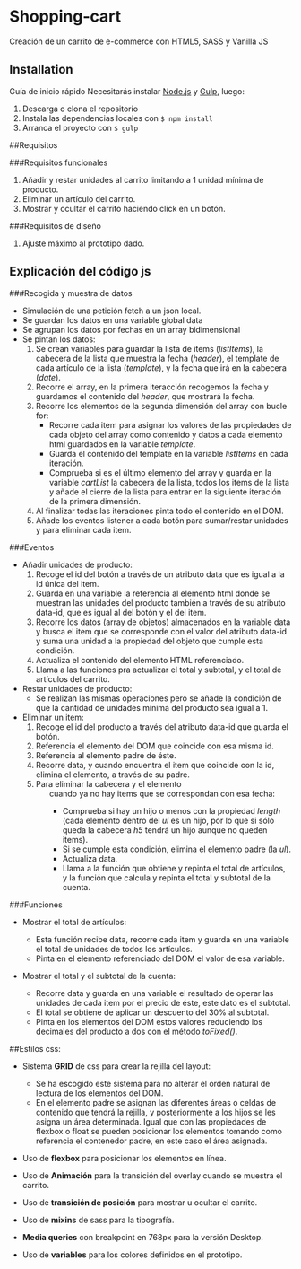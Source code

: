 # Shopping-cart

Creación de un carrito de e-commerce con HTML5, SASS y Vanilla JS

## Installation

Guía de inicio rápido
Necesitarás instalar [Node.js](https://nodejs.org/) y [Gulp](https://gulpjs.com), luego:

1. Descarga o clona el repositorio
2. Instala las dependencias locales con `$ npm install`
3. Arranca el proyecto con `$ gulp`

##Requisitos

###Requisitos funcionales

1. Añadir y restar unidades al carrito limitando a 1 unidad mínima de producto.
2. Eliminar un artículo del carrito.
3. Mostrar y ocultar el carrito haciendo click en un botón.

###Requisitos de diseño

1. Ajuste máximo al prototipo dado.

## Explicación del código js

###Recogida y muestra de datos

- Simulación de una petición fetch a un json local.
- Se guardan los datos en una variable global data
- Se agrupan los datos por fechas en un array bidimensional
- Se pintan los datos:
  1. Se crean variables para guardar la lista de items (_listItems_), la cabecera de la lista que muestra la fecha (_header_), el template de cada artículo de la lista (_template_), y la fecha que irá en la cabecera (_date_).
  2. Recorre el array, en la primera iteracción recogemos la fecha y guardamos el contenido del _header_, que mostrará la fecha.
  3. Recorre los elementos de la segunda dimensión del array con bucle for:
     - Recorre cada item para asignar los valores de las propiedades de cada objeto del array como contenido y datos a cada elemento html guardados en la variable _template_.
     - Guarda el contenido del template en la variable _listItems_ en cada iteración.
     - Comprueba si es el último elemento del array y guarda en la variable _cartList_ la cabecera de la lista, todos los items de la lista y añade el cierre de la lista para entrar en la siguiente iteración de la primera dimensión.
  4. Al finalizar todas las iteraciones pinta todo el contenido en el DOM.
  5. Añade los eventos listener a cada botón para sumar/restar unidades y para eliminar cada item.

###Eventos

- Añadir unidades de producto:
  1. Recoge el id del botón a través de un atributo data que es igual a la id única del item.
  2. Guarda en una variable la referencia al elemento html donde se muestran las unidades del producto también a través de su atributo data-id, que es igual al del botón y el del item.
  3. Recorre los datos (array de objetos) almacenados en la variable data y busca el item que se corresponde con el valor del atributo data-id y suma una unidad a la propiedad del objeto que cumple esta condición.
  4. Actualiza el contenido del elemento HTML referenciado.
  5. Llama a las funciones pra actualizar el total y subtotal, y el total de artículos del carrito.
- Restar unidades de producto:
  - Se realizan las mismas operaciones pero se añade la condición de que la cantidad de unidades mínima del producto sea igual a 1.
- Eliminar un item:
  1. Recoge el id del producto a través del atributo data-id que guarda el botón.
  2. Referencia el elemento del DOM que coincide con esa misma id.
  3. Referencia al elemento padre de éste.
  4. Recorre data, y cuando encuentra el item que coincide con la id, elimina el elemento, a través de su padre.
  5. Para eliminar la cabecera y el elemento <ul> cuando ya no hay items que se correspondan con esa fecha:
     - Comprueba si hay un hijo o menos con la propiedad _length_ (cada elemento dentro del _ul_ es un hijo, por lo que si sólo queda la cabecera _h5_ tendrá un hijo aunque no queden items).
     - Si se cumple esta condición, elimina el elemento padre (la _ul_).
     - Actualiza data.
     - Llama a la función que obtiene y repinta el total de artículos, y la función que calcula y repinta el total y subtotal de la cuenta.

###Funciones

- Mostrar el total de artículos:

  - Esta función recibe data, recorre cada item y guarda en una variable el total de unidades de todos los artículos.
  - Pinta en el elemento referenciado del DOM el valor de esa variable.

- Mostrar el total y el subtotal de la cuenta:
  - Recorre data y guarda en una variable el resultado de operar las unidades de cada item por el precio de éste, este dato es el subtotal.
  - El total se obtiene de aplicar un descuento del 30% al subtotal.
  - Pinta en los elementos del DOM estos valores reduciendo los decimales del producto a dos con el método _toFixed()_.

##Estilos css:

- Sistema **GRID** de css para crear la rejilla del layout:

  - Se ha escogido este sistema para no alterar el orden natural de lectura de los elementos del DOM.
  - En el elemento padre se asignan las diferentes áreas o celdas de contenido que tendrá la rejilla, y posteriormente a los hijos se les asigna un área determinada.
    Igual que con las propiedades de flexbox o float se pueden posicionar los elementos tomando como referencia el contenedor padre, en este caso el área asignada.

- Uso de **flexbox** para posicionar los elementos en línea.

- Uso de **Animación** para la transición del overlay cuando se muestra el carrito.

- Uso de **transición de posición** para mostrar u ocultar el carrito.

- Uso de **mixins** de sass para la tipografía.

- **Media queries** con breakpoint en 768px para la versión Desktop.

- Uso de **variables** para los colores definidos en el prototipo.
